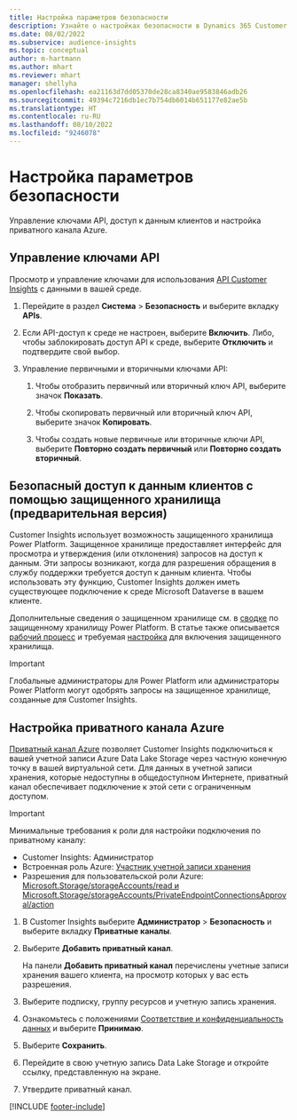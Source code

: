 ```yaml
---
title: Настройка параметров безопасности
description: Узнайте о настройках безопасности в Dynamics 365 Customer Insights.
ms.date: 08/02/2022
ms.subservice: audience-insights
ms.topic: conceptual
author: m-hartmann
ms.author: mhart
ms.reviewer: mhart
manager: shellyha
ms.openlocfilehash: ea21163d7dd05370de28ca8340ae9583846adb26
ms.sourcegitcommit: 49394c7216db1ec7b754db6014b651177e82ae5b
ms.translationtype: HT
ms.contentlocale: ru-RU
ms.lasthandoff: 08/10/2022
ms.locfileid: "9246078"
---
```

# <a name="configure-security-settings"></a>Настройка параметров безопасности

Управление ключами API, доступ к данным клиентов и настройка приватного канала Azure.

## <a name="manage-api-keys"></a>Управление ключами API

Просмотр и управление ключами для использования [API Customer Insights](apis.md) с данными в вашей среде.

1. Перейдите в раздел **Система** > **Безопасность** и выберите вкладку **APIs**.

1. Если API-доступ к среде не настроен, выберите **Включить**. Либо, чтобы заблокировать доступ API к среде, выберите **Отключить** и подтвердите свой выбор.

1. Управление первичными и вторичными ключами API:

   1. Чтобы отобразить первичный или вторичный ключ API, выберите значок **Показать**.

   1. Чтобы скопировать первичный или вторичный ключ API, выберите значок **Копировать**.

   1. Чтобы создать новые первичные или вторичные ключи API, выберите **Повторно создать первичный** или **Повторно создать вторичный**.

## <a name="securely-access-customer-data-with-customer-lockbox-preview"></a>Безопасный доступ к данным клиентов с помощью защищенного хранилища (предварительная версия)

Customer Insights использует возможность защищенного хранилища Power Platform. Защищенное хранилище предоставляет интерфейс для просмотра и утверждения (или отклонения) запросов на доступ к данным. Эти запросы возникают, когда для разрешения обращения в службу поддержки требуется доступ к данным клиента. Чтобы использовать эту функцию, Customer Insights должен иметь существующее подключение к среде Microsoft Dataverse в вашем клиенте.

Дополнительные сведения о защищенном хранилище см. в [сводке](/power-platform/admin/about-lockbox#summary) по защищенному хранилищу Power Platform. В статье также описывается [рабочий процесс](/power-platform/admin/about-lockbox#workflow) и требуемая [настройка](/power-platform/admin/about-lockbox#enable-the-lockbox-policy) для включения защищенного хранилища.

> [!IMPORTANT]
> Глобальные администраторы для Power Platform или администраторы Power Platform могут одобрять запросы на защищенное хранилище, созданные для Customer Insights.

## <a name="set-up-an-azure-private-link"></a>Настройка приватного канала Azure

[Приватный канал Azure](/azure/private-link/private-link-overview) позволяет Customer Insights подключиться к вашей учетной записи Azure Data Lake Storage через частную конечную точку в вашей виртуальной сети. Для данных в учетной записи хранения, которые недоступны в общедоступном Интернете, приватный канал обеспечивает подключение к этой сети с ограниченным доступом.

> [!IMPORTANT]
> Минимальные требования к роли для настройки подключения по приватному каналу:
>
> - Customer Insights: Администратор
> - Встроенная роль Azure: [Участник учетной записи хранения](/azure/role-based-access-control/built-in-roles#storage-account-contributor)
> - Разрешения для пользовательской роли Azure: [Microsoft.Storage/storageAccounts/read и Microsoft.Storage/storageAccounts/PrivateEndpointConnectionsApproval/action](/azure/role-based-access-control/resource-provider-operations#microsoftstorage)

1. В Customer Insights выберите **Администратор** > **Безопасность** и выберите вкладку **Приватные каналы**.

1. Выберите **Добавить приватный канал**.

   На панели **Добавить приватный канал** перечислены учетные записи хранения вашего клиента, на просмотр которых у вас есть разрешения.

1. Выберите подписку, группу ресурсов и учетную запись хранения.

1. Ознакомьтесь с положениями [Соответствие и конфиденциальность данных](connections.md#data-privacy-and-compliance) и выберите **Принимаю**.

1. Выберите **Сохранить**.

1. Перейдите в свою учетную запись Data Lake Storage и откройте ссылку, представленную на экране.

1. Утвердите приватный канал.


[!INCLUDE [footer-include](includes/footer-banner.md)]
